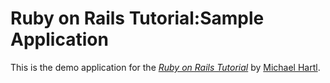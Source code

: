 # Ruby on Rails Tutorial:Sample Application

This is the demo application for the
[*Ruby on Rails Tutorial*](http://railstutorial.jp/)
by [Michael Hartl](http://michaelhartl.com/).